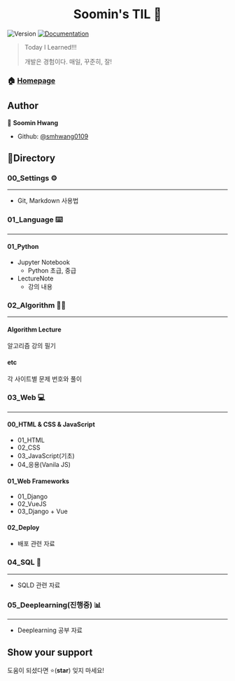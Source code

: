 <h1 align="center">Soomin's TIL 👋</h1>
<p>
  <img alt="Version" src="https://img.shields.io/badge/version-0.0.1-blue.svg?cacheSeconds=2592000" />
  <a href="https://github.com/smhwang0109/TIL/blob/master/README.md" target="_blank">
    <img alt="Documentation" src="https://img.shields.io/badge/documentation-yes-brightgreen.svg" />
  </a>
</p>



> Today I Learned!!!
>
> 개발은 경험이다. 매일, 꾸준히, 잘!

### 🏠 [Homepage](https://github.com/smhwang0109/TIL)

## Author

👤 **Soomin Hwang**

* Github: [@smhwang0109](https://github.com/smhwang0109)



## :open_file_folder:Directory

### 00_Settings ⚙

---

- Git, Markdown 사용법





### 01_Language​ :keyboard:

---

#### 01_Python

- Jupyter Notebook
  - Python 초급, 중급
- LectureNote
  - 강의 내용





### 02_Algorithm 👨‍💻

---

#### Algorithm Lecture

알고리즘 강의 필기

#### etc

각 사이트별 문제 번호와 풀이





### 03_Web :computer:

---

#### 00_HTML & CSS & JavaScript

- 01_HTML
- 02_CSS
- 03_JavaScript(기초)
- 04_응용(Vanila JS)

#### 01_Web Frameworks

- 01_Django
- 02_VueJS
- 03_Django + Vue

#### 02_Deploy

- 배포 관련 자료



### 04_SQL :page_with_curl:

---

- SQLD 관련 자료



### 05_Deeplearning(진행중) :bar_chart:

---

- Deeplearning 공부 자료





## Show your support

도움이 되셨다면 ⭐️(**star**) 잊지 마세요! 

